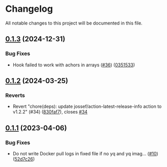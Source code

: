 # Changelog

All notable changes to this project will be documented in this file.

## [0.1.3](https://github.com/SpotOnInc/pre-commit-yq/compare/v0.1.2...v0.1.3) (2024-12-31)


### Bug Fixes

* Hook failed to work with achors in arrays ([#36](https://github.com/SpotOnInc/pre-commit-yq/issues/36)) ([0351533](https://github.com/SpotOnInc/pre-commit-yq/commit/0351533d16ddf6ad69355ff6dc80d7910991a008))

## [0.1.2](https://github.com/SpotOnInc/pre-commit-yq/compare/v0.1.1...v0.1.2) (2024-03-25)


### Reverts

* Revert "chore(deps): update jossef/action-latest-release-info action to v1.2.2" (#34) ([830faf7](https://github.com/SpotOnInc/pre-commit-yq/commit/830faf796ea33f61179f61360fdc63e402dfb245)), closes [#34](https://github.com/SpotOnInc/pre-commit-yq/issues/34)

## [0.1.1](https://github.com/SpotOnInc/pre-commit-yq/compare/v0.1.0...v0.1.1) (2023-04-06)


### Bug Fixes

* Do not write Docker pull logs in fixed file if no yq and yq imag… ([#10](https://github.com/SpotOnInc/pre-commit-yq/issues/10)) ([52d7c26](https://github.com/SpotOnInc/pre-commit-yq/commit/52d7c26af649558c3533aa6768065ef83dcf84f8))
